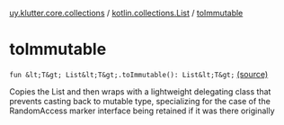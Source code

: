 [uy.klutter.core.collections](../index.md) / [kotlin.collections.List](index.md) / [toImmutable](.)


# toImmutable
`fun &lt;T&gt; List&lt;T&gt;.toImmutable(): List&lt;T&gt;` [(source)](https://github.com/kohesive/klutter/blob/master/core-jdk6/src/main/kotlin/uy/klutter/core/common/Immutable.kt#L222)

Copies the List and then wraps with a lightweight delegating class that prevents casting back to mutable type,
specializing for the case of the RandomAccess marker interface being retained if it was there originally


